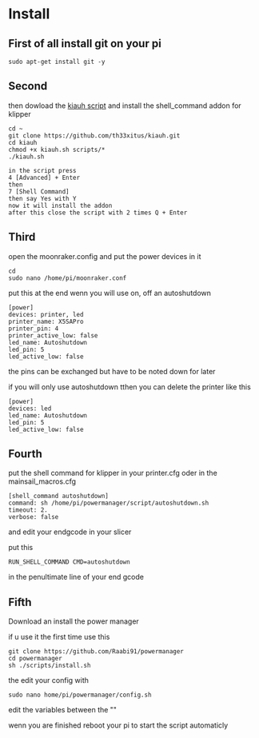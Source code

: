 # Install

## First of all install git on your pi
```
sudo apt-get install git -y
```
## Second
then dowload the [kiauh script](https://github.com/th33xitus/kiauh) and install the shell_command addon for klipper

```
cd ~
git clone https://github.com/th33xitus/kiauh.git
cd kiauh
chmod +x kiauh.sh scripts/*
./kiauh.sh
```
```
in the script press
4 [Advanced] + Enter
then
7 [Shell Command]
then say Yes with Y
now it will install the addon
after this close the script with 2 times Q + Enter
```
## Third
open the moonraker.config and put the power devices in it
```
cd
sudo nano /home/pi/moonraker.conf
```
put this at the end wenn you will use on, off an autoshutdown

```
[power]
devices: printer, led
printer_name: X5SAPro
printer_pin: 4
printer_active_low: false
led_name: Autoshutdown
led_pin: 5
led_active_low: false
```
the pins can be exchanged but have to be noted down for later

if you will only use autoshutdown tthen you can delete the printer like this

```
[power]
devices: led
led_name: Autoshutdown
led_pin: 5
led_active_low: false
```
## Fourth

put the shell command for klipper in your printer.cfg oder in the mainsail_macros.cfg
```
[shell_command autoshutdown]
command: sh /home/pi/powermanager/script/autoshutdown.sh
timeout: 2.
verbose: false
```

and edit your endgcode in your slicer

put this
```
RUN_SHELL_COMMAND CMD=autoshutdown
```

in the penultimate line of your end gcode

## Fifth
Download an install the power manager

if u use it the first time use this

```
git clone https://github.com/Raabi91/powermanager
cd powermanager
sh ./scripts/install.sh
```

the edit your config with
```
sudo nano home/pi/powermanager/config.sh
```
edit the variables between the ""

wenn you are finished reboot your pi to start the script automaticly